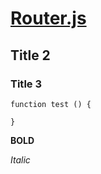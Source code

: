 
# [Router.js](./Router.js)

## Title 2

### Title 3

``` 
function test () {

}
```

**BOLD**

*Italic*
